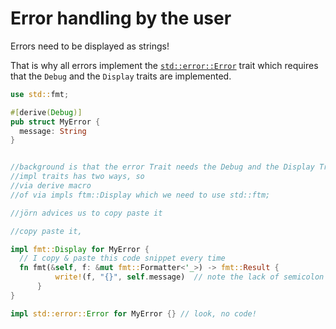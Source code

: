# Error handling by the user

Errors need to be displayed as strings!

That is why all errors implement the [`std::error::Error`](https://doc.rust-lang.org/std/error/trait.Error.html)
trait which requires that the `Debug` and the `Display` traits are implemented.

```rust
use std::fmt;

#[derive(Debug)]
pub struct MyError {
  message: String
}


//background is that the error Trait needs the Debug and the Display Trait
//impl traits has two ways, so 
//via derive macro
//of via impls ftm::Display which we need to use std::ftm;

//jörn advices us to copy paste it

//copy paste it, 

impl fmt::Display for MyError {
  // I copy & paste this code snippet every time
  fn fmt(&self, f: &mut fmt::Formatter<'_>) -> fmt::Result {
          write!(f, "{}", self.message)  // note the lack of semicolon
      }
}

impl std::error::Error for MyError {} // look, no code!

```
